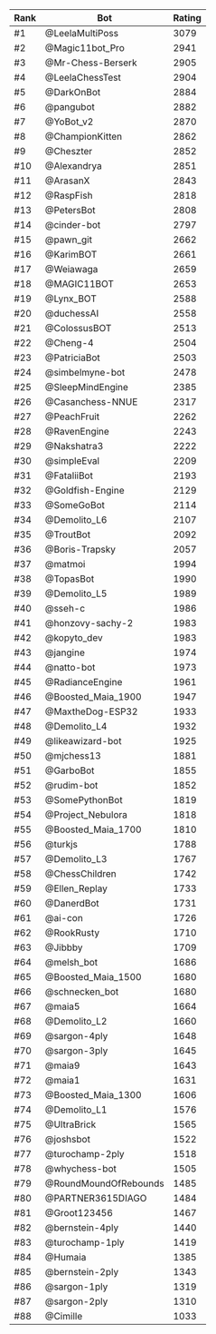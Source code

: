Rank|Bot|Rating
---|---|---
#1|@LeelaMultiPoss|3079
#2|@Magic11bot_Pro|2941
#3|@Mr-Chess-Berserk|2905
#4|@LeelaChessTest|2904
#5|@DarkOnBot|2884
#6|@pangubot|2882
#7|@YoBot_v2|2870
#8|@ChampionKitten|2862
#9|@Cheszter|2852
#10|@Alexandrya|2851
#11|@ArasanX|2843
#12|@RaspFish|2818
#13|@PetersBot|2808
#14|@cinder-bot|2797
#15|@pawn_git|2662
#16|@KarimBOT|2661
#17|@Weiawaga|2659
#18|@MAGIC11BOT|2653
#19|@Lynx_BOT|2588
#20|@duchessAI|2558
#21|@ColossusBOT|2513
#22|@Cheng-4|2504
#23|@PatriciaBot|2503
#24|@simbelmyne-bot|2478
#25|@SleepMindEngine|2385
#26|@Casanchess-NNUE|2317
#27|@PeachFruit|2262
#28|@RavenEngine|2243
#29|@Nakshatra3|2222
#30|@simpleEval|2209
#31|@FataliiBot|2193
#32|@Goldfish-Engine|2129
#33|@SomeGoBot|2114
#34|@Demolito_L6|2107
#35|@TroutBot|2092
#36|@Boris-Trapsky|2057
#37|@matmoi|1994
#38|@TopasBot|1990
#39|@Demolito_L5|1989
#40|@sseh-c|1986
#41|@honzovy-sachy-2|1983
#42|@kopyto_dev|1983
#43|@jangine|1974
#44|@natto-bot|1973
#45|@RadianceEngine|1961
#46|@Boosted_Maia_1900|1947
#47|@MaxtheDog-ESP32|1933
#48|@Demolito_L4|1932
#49|@likeawizard-bot|1925
#50|@mjchess13|1881
#51|@GarboBot|1855
#52|@rudim-bot|1852
#53|@SomePythonBot|1819
#54|@Project_Nebulora|1818
#55|@Boosted_Maia_1700|1810
#56|@turkjs|1788
#57|@Demolito_L3|1767
#58|@ChessChildren|1742
#59|@Ellen_Replay|1733
#60|@DanerdBot|1731
#61|@ai-con|1726
#62|@RookRusty|1710
#63|@Jibbby|1709
#64|@melsh_bot|1686
#65|@Boosted_Maia_1500|1680
#66|@schnecken_bot|1680
#67|@maia5|1664
#68|@Demolito_L2|1660
#69|@sargon-4ply|1648
#70|@sargon-3ply|1645
#71|@maia9|1643
#72|@maia1|1631
#73|@Boosted_Maia_1300|1606
#74|@Demolito_L1|1576
#75|@UltraBrick|1565
#76|@joshsbot|1522
#77|@turochamp-2ply|1518
#78|@whychess-bot|1505
#79|@RoundMoundOfRebounds|1485
#80|@PARTNER3615DIAGO|1484
#81|@Groot123456|1467
#82|@bernstein-4ply|1440
#83|@turochamp-1ply|1419
#84|@Humaia|1385
#85|@bernstein-2ply|1343
#86|@sargon-1ply|1319
#87|@sargon-2ply|1310
#88|@Cimille|1033
